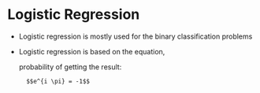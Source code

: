 # Logistic Regression 

* Logistic regression is mostly used for the binary classification problems

* Logistic regression is based on the equation,

   probability of getting the result:
    
    
        $$e^{i \pi} = -1$$
